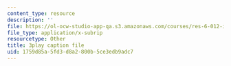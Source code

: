```yaml
---
content_type: resource
description: ''
file: https://ol-ocw-studio-app-qa.s3.amazonaws.com/courses/res-6-012-introduction-to-probability-spring-2018/1759d85a5fd3d8a2800b5ce3edb9adc7_8QyQSZQ4uKQ.srt
file_type: application/x-subrip
resourcetype: Other
title: 3play caption file
uid: 1759d85a-5fd3-d8a2-800b-5ce3edb9adc7
---
```

